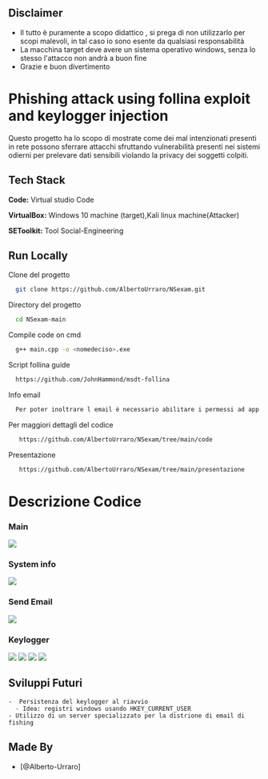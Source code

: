 ## Disclaimer

- Il tutto è puramente a scopo didattico , si prega di non utilizzarlo per scopi malevoli, in tal caso io sono esente da qualsiasi responsabilità
- La macchina target deve avere un sistema operativo windows, senza lo stesso l'attacco non andrà a buon fine
- Grazie e buon divertimento

# Phishing attack using follina exploit and keylogger injection

Questo progetto ha lo scopo di mostrate come dei mal intenzionati presenti in rete possono sferrare attacchi sfruttando vulnerabilità presenti nei sistemi odierni per prelevare dati sensibili violando la privacy dei soggetti colpiti.

## Tech Stack

**Code:** Virtual studio Code

**VirtualBox:** Windows 10 machine (target),Kali linux machine(Attacker)

**SEToolkit:** Tool Social-Engineering

## Run Locally

Clone del progetto

```bash
  git clone https://github.com/AlbertoUrraro/NSexam.git
```

Directory del progetto

```bash
  cd NSexam-main
```

Compile code on cmd

```bash
  g++ main.cpp -o <nomedeciso>.exe
```
Script follina guide

```bash
  https://github.com/JohnHammond/msdt-follina
```
Info email

```bash
  Per poter inoltrare l email è necessario abilitare i permessi ad app non protette nel proprio account google
```

Per maggiori dettagli del codice

```bash
   https://github.com/AlbertoUrraro/NSexam/tree/main/code
```

Presentazione

```bash
   https://github.com/AlbertoUrraro/NSexam/tree/main/presentazione
```

# Descrizione Codice

### Main

![](https://github.com/AlbertoUrraro/NSExam/blob/main/Immagini%20/main.png)

### System info

![](https://github.com/AlbertoUrraro/NSExam/blob/main/Immagini%20/systeminfo.png)

### Send Email

![](https://github.com/AlbertoUrraro/NSExam/blob/main/Immagini%20/Emial.png)

### Keylogger

![](https://github.com/AlbertoUrraro/NSExam/blob/main/Immagini%20/key1.png)
![](https://github.com/AlbertoUrraro/NSExam/blob/main/Immagini%20/key2.png)
![](https://github.com/AlbertoUrraro/NSExam/blob/main/Immagini%20/key3.png)
![](https://github.com/AlbertoUrraro/NSExam/blob/main/Immagini%20/key4.png)

## Sviluppi Futuri

    -  Persistenza del keylogger al riavvio
      - Idea: registri windows usando HKEY_CURRENT_USER
    - Utilizzo di un server specializzato per la distrione di email di fishing
     

## Made By

- [@Alberto-Urraro]

